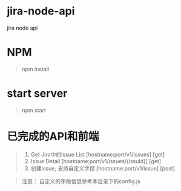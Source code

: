 # jira-node-api
jira node api

# NPM
>npm install

# start server
>npm start

# 已完成的API和前端

>1. Get Jira中的Issue List [hostname:port/v1/issues] [get]
>2. Issue Detail [hostname:port/v1/issues/{issuId}] [get]
>3. 创建issue, 支持自定义字段 [hostname:port/v1/issue] [post]

> 注意： 自定义的字段信息参考本目录下的config.js
